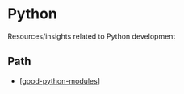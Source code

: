 # Python

Resources/insights related to Python development

## Path

- [[good-python-modules]]


[//begin]: # "Autogenerated link references for markdown compatibility"
[good-python-modules]: Python/good-python-modules.md "Good Python modules"
[//end]: # "Autogenerated link references"